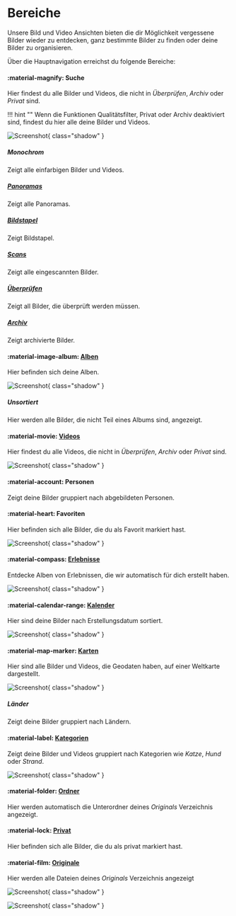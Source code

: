 # Bereiche #
Unsere Bild und Video Ansichten bieten die dir Möglichkeit vergessene Bilder wieder zu entdecken, ganz bestimmte Bilder zu finden oder
deine Bilder zu organisieren.

Über die Hauptnavigation erreichst du folgende Bereiche:

#### :material-magnify: Suche ####
Hier findest du alle Bilder und Videos, die nicht in *Überprüfen*, *Archiv* oder *Privat* sind.

!!! hint ""
    Wenn die Funktionen Qualitätsfilter, Privat oder Archiv deaktiviert sind, findest du hier alle deine Bilder und Videos.
    
![Screenshot](img/search-section.jpg){ class="shadow" }

##### Monochrom #####
Zeigt alle einfarbigen Bilder und Videos.

##### [Panoramas](panoramas.md) #####
Zeigt alle Panoramas.

##### [Bildstapel](stacks.md) #####
Zeigt Bildstapel.

##### [Scans](scans.md) #####
Zeigt alle eingescannten Bilder.

##### [Überprüfen](review.md) #####
Zeigt all Bilder, die überprüft werden müssen.

##### [Archiv](archive.md) #####
Zeigt archivierte Bilder.

#### :material-image-album: [Alben](albums.md) ####
Hier befinden sich deine Alben.

![Screenshot](img/albums.jpg){ class="shadow" }

##### Unsortiert #####
Hier werden alle Bilder, die nicht Teil eines Albums sind, angezeigt.

#### :material-movie: [Videos](video.md) ####
Hier findest du alle Videos, die nicht in *Überprüfen*, *Archiv* oder *Privat* sind.

![Screenshot](img/videos.jpg){ class="shadow" }

#### :material-account: Personen ####
Zeigt deine Bilder gruppiert nach abgebildeten Personen.

#### :material-heart: Favoriten ####
Hier befinden sich alle Bilder, die du als Favorit markiert hast.

![Screenshot](img/favorites.jpg){ class="shadow" }

#### :material-compass: [Erlebnisse](moments.md)  ####
Entdecke Alben von Erlebnissen, die wir automatisch für dich erstellt haben.

![Screenshot](img/moments.jpg){ class="shadow" }

#### :material-calendar-range: [Kalender](calendar.md) ####
Hier sind deine Bilder nach Erstellungsdatum sortiert.

![Screenshot](img/calendar.jpg){ class="shadow" }

#### :material-map-marker: [Karten](places.md) ####
Hier sind alle Bilder und Videos, die Geodaten haben, auf einer Weltkarte dargestellt.

![Screenshot](img/places.jpg){ class="shadow" }

##### Länder #####
Zeigt deine Bilder gruppiert nach Ländern.

#### :material-label: [Kategorien](labels.md) ####
Zeigt deine Bilder und Videos gruppiert nach Kategorien wie *Katze*, *Hund* oder *Strand*.

![Screenshot](img/labels.jpg){ class="shadow" }

#### :material-folder: [Ordner](folders.md) ####
Hier werden automatisch die Unterordner deines *Originals* Verzeichnis angezeigt.

#### :material-lock: [Privat](private.md) ####
Hier befinden sich alle Bilder, die du als privat markiert hast.

#### :material-film: [Originale](../library/files.md) ####
Hier werden alle Dateien deines *Originals* Verzeichnis angezeigt

![Screenshot](img/originals.jpg){ class="shadow" }

![Screenshot](img/originals2.jpg){ class="shadow" }







    
